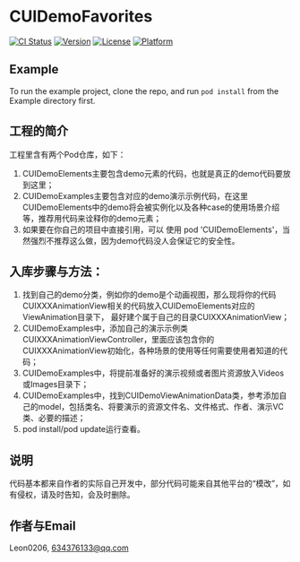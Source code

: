 # CUIDemoFavorites

[![CI Status](https://img.shields.io/travis/Leon0206/CUIDemoFavorites.svg?style=flat)](https://travis-ci.org/Leon0206/CUIDemoFavorites)
[![Version](https://img.shields.io/cocoapods/v/CUIDemoFavorites.svg?style=flat)](https://cocoapods.org/pods/CUIDemoFavorites)
[![License](https://img.shields.io/cocoapods/l/CUIDemoFavorites.svg?style=flat)](https://cocoapods.org/pods/CUIDemoFavorites)
[![Platform](https://img.shields.io/cocoapods/p/CUIDemoFavorites.svg?style=flat)](https://cocoapods.org/pods/CUIDemoFavorites)

## Example

To run the example project, clone the repo, and run `pod install` from the Example directory first.

## 工程的简介

工程里含有两个Pod仓库，如下：
1. CUIDemoElements主要包含demo元素的代码，也就是真正的demo代码要放到这里；
2. CUIDemoExamples主要包含对应的demo演示示例代码，在这里CUIDemoElements中的demo将会被实例化以及各种case的使用场景介绍等，推荐用代码来诠释你的demo元素；
3. 如果要在你自己的项目中直接引用，可以 使用 pod 'CUIDemoElements'，当然强烈不推荐这么做，因为demo代码没人会保证它的安全性。

## 入库步骤与方法：

1. 找到自己的demo分类，例如你的demo是个动画视图，那么现将你的代码CUIXXXAnimationView相关的代码放入CUIDemoElements对应的ViewAnimation目录下，
最好建个属于自己的目录CUIXXXAnimationView；
2. CUIDemoExamples中，添加自己的演示示例类CUIXXXAnimationViewController，里面应该包含你的CUIXXXAnimationView初始化，各种场景的使用等任何需要使用者知道的代码；
3. CUIDemoExamples中，将提前准备好的演示视频或者图片资源放入Videos或Images目录下；
4. CUIDemoExamples中，找到CUIDemoViewAnimationData类，参考添加自己的model，包括类名、将要演示的资源文件名、文件格式、作者、演示VC类、必要的描述；
5. pod install/pod update运行查看。

## 说明

代码基本都来自作者的实际自己开发中，部分代码可能来自其他平台的“模改”，如有侵权，请及时告知，会及时删除。

## 作者与Email

Leon0206, 634376133@qq.com
